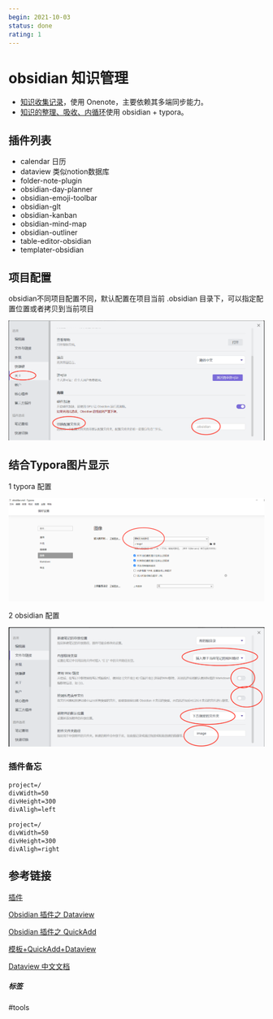 ```yaml
---
begin: 2021-10-03
status: done
rating: 1
---
```


# obsidian 知识管理

- [知识收集记录](../../methodology/Zettelkasten卡片盒笔记法.md#^2098e6)，使用 Onenote，主要依赖其多端同步能力。
- [知识的整理、吸收、内循环](../../methodology/Zettelkasten卡片盒笔记法.md#^3eed29)使用 obsidian + typora。


## 插件列表

- calendar 日历
- dataview 类似notion数据库
- folder-note-plugin
- obsidian-day-planner
- obsidian-emoji-toolbar
- obsidian-glt
- obsidian-kanban
- obsidian-mind-map
- obsidian-outliner
- table-editor-obsidian
- templater-obsidian



## 项目配置

obsidian不同项目配置不同，默认配置在项目当前 .obsidian 目录下，可以指定配置位置或者拷贝到当前项目

![image-20211003222252203](image/image-20211003222252203.png)



## 结合Typora图片显示

1 typora 配置

![image-20211003225419188](image/image-20211003225419188.png)



2 obsidian 配置

![image-20211003225501038](image/image-20211003225501038.png)


### 插件备忘


```commits-recents
project=/
divWidth=50
divHeight=300
divAligh=left
```

```commits-type
project=/
divWidth=50
divHeight=300
divAligh=right
```


## 参考链接

[插件](https://zhuanlan.zhihu.com/p/410202700)

[Obsidian 插件之 Dataview](https://zhuanlan.zhihu.com/p/373623264)

[Obsidian 插件之 QuickAdd](https://zhuanlan.zhihu.com/p/386885976)

[模板+QuickAdd+Dataview](https://sspai.com/post/68350)

[Dataview 中文文档](https://zhuanlan.zhihu.com/p/393550306)

##### 标签
#tools 